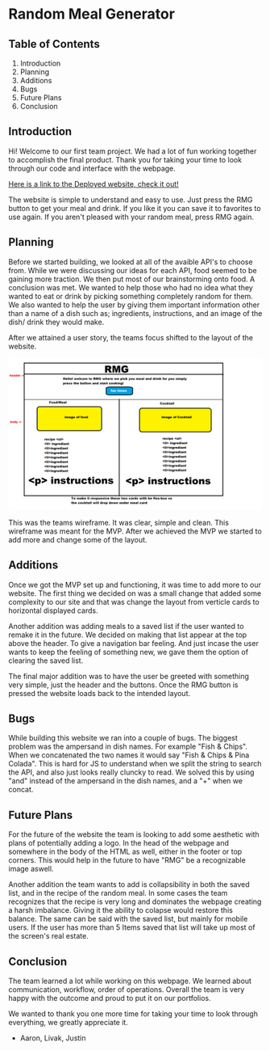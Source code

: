 # Random Meal Generator

## Table of Contents
1. Introduction
2. Planning
3. Additions
4. Bugs
5. Future Plans
6. Conclusion

## Introduction

Hi! Welcome to our first team project. We had a lot of fun working together to accomplish the final product. Thank you for taking your time to look through our code and interface with the webpage.

[Here is a link to the Deployed website, check it out!](https://huirayj.github.io/random-meal-generator/)

The website is simple to understand and easy to use. Just press the RMG button to get your meal and drink. If you like it you can save it to favorites to use again. If you aren't pleased with your random meal, press RMG again. 

## Planning

Before we started building, we looked at all of the avaible API's to choose from. While we were discussing our ideas for each API, food seemed to be gaining more traction. We then put most of our brainstorming onto food. A conclusion was met. We wanted to help those who had no idea what they wanted to eat or drink by picking something completely random for them. We also wanted to help the user by giving them important information other than a name of a dish such as; ingredients, instructions, and an image of the dish/ drink they would make. 

After we attained a user story, the teams focus shifted to the layout of the website. 

![wireframe of website](./assets/images/01-proj-wireframe.png)

This was the teams wireframe. It was clear, simple and clean. This wireframe was meant for the MVP. After we achieved the MVP we started to add more and change some of the layout.

## Additions 

Once we got the MVP set up and functioning, it was time to add more to our website. The first thing we decided on was a small change that added some complexity to our site and that was change the layout from verticle cards to horizontal displayed cards. 

Another addition was adding meals to a saved list if the user wanted to remake it in the future. We decided on making that list appear at the top above the header. To give a navigation bar feeling. And just incase the user wants to keep the feeling of something new, we gave them the option of clearing the saved list. 

The final major addition was to have the user be greeted with something very simple, just the header and the buttons. Once the RMG button is pressed the website loads back to the intended layout. 

## Bugs 

While building this website we ran into a couple of bugs. The biggest problem was the ampersand in dish names. For example "Fish & Chips". When we concatenated the two names it would say "Fish & Chips & Pina Colada". This is hard for JS to understand when we split the string to search the API, and also just looks really cluncky to read. We solved this by using "and" instead of the ampersand in the dish names, and a "+" when we concat.

## Future Plans

For the future of the website the team is looking to add some aesthetic with plans of potentially adding a logo. In the head of the webpage and somewhere in the body of the HTML as well, either in the footer or top corners. This would help in the future to have "RMG" be a recognizable image aswell.

Another addition the team wants to add is collapsibility in both the saved list, and in the recipe of the random meal. In some cases the team recognizes that the recipe is very long and dominates the webpage creating a harsh imbalance. Giving it the ability to colapse would restore this balance. The same can be said with the saved list, but mainly for mobile users. If the user has more than 5 Items saved that list will take up most of the screen's real estate.

## Conclusion

The team learned a lot while working on this webpage. We learned about communication, workflow, order of operations. Overall the team is very happy with the outcome and proud to put it on our portfolios. 

We wanted to thank you one more time for taking your time to look through everything, we greatly appreciate it.

- Aaron, Livak, Justin